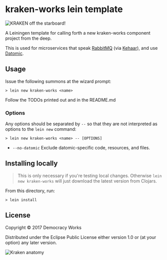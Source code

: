 # kraken-works lein template

![KRAKEN off the starboard!](http://orig03.deviantart.net/29af/f/2013/169/7/a/kraken_by_lozanox-d69kdxz.jpg)

A Leiningen template for calling forth a new kraken-works component project from the
deep.

This is used for microservices that speak [RabbitMQ](https://www.rabbitmq.com/) (via [Kehaar](https://github.com/democracyworks/kehaar)), and use [Datomic](http://www.datomic.com).

## Usage

Issue the following summons at the wizard prompt:

```
> lein new kraken-works <name>
```

Follow the TODOs printed out and in the README.md

### Options

Any options should be separated by `--` so that they are not interpreted as
options to the `lein new` command:

```
> lein new kraken-works <name> -- [OPTIONS]
```

* `--no-datomic` Exclude datomic-specific code, resources, and files.

## Installing locally

> This is only necessary if you're testing local changes.
> Otherwise `lein new kraken-works` will just download the latest version
> from Clojars.

From this directory, run:

```
> lein install
```

## License

Copyright © 2017 Democracy Works

Distributed under the Eclipse Public License either version 1.0 or (at
your option) any later version.

![Kraken anatomy](http://proximospirits.s3.amazonaws.com/thekraken/book-page-8.png)
